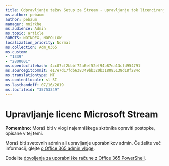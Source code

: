 ```yaml
---
title: Odpravljanje težav Setup za Stream - upravljanje tok licenciranja
ms.author: pebaum
author: pebaum
manager: mnirkhe
ms.audience: Admin
ms.topic: article
ROBOTS: NOINDEX, NOFOLLOW
localization_priority: Normal
ms.collection: Adm_O365
ms.custom:
- "1339"
- "2800001"
ms.openlocfilehash: 4cc07cf2bbbf72a6ef52ef94b87ea13cfd954791
ms.sourcegitcommit: e17e7d17fdb638349bb320b318085138d18f284c
ms.translationtype: MT
ms.contentlocale: sl-SI
ms.lasthandoff: 07/16/2019
ms.locfileid: "35753349"
---
```

# <a name="managing-microsoft-stream-licenses"></a>Upravljanje licenc Microsoft Stream

**Pomembno:** Moraš biti v vlogi najemniškega skrbnika opraviti postopke, opisane v tej temi.

Moraš biti svetovnih admin ali upravljanje uporabnikov admin. Če želite več informacij, glejte [o Office 365 admin vloge](https://support.office.com/article/About-Office-365-admin-roles-da585eea-f576-4f55-a1e0-87090b6aaa9d).

Dodelite [dovoljenja za uporabniške račune z Office 365 PowerShell](https://go.microsoft.com/fwlink/p/?linkid=850410).
